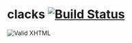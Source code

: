 clacks [![Build Status](https://travis-ci.org/chevett/clacks.png?branch=master)](https://travis-ci.org/chevett/clacks?branch=master)
=========
![Valid XHTML](http://upload.wikimedia.org/wikipedia/commons/thumb/4/4f/Onda_Semaphore_Tower.jpg/401px-Onda_Semaphore_Tower.jpg)


